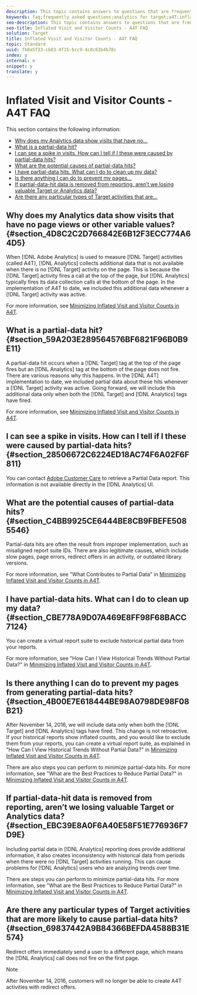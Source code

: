 ```yaml
---
description: This topic contains answers to questions that are frequently asked about inflated visit and visitor counts when using Analytics as the reporting source for Target (A4T).
keywords: faq;frequently asked questions;analytics for target;a4T;inflated;visit;visitor;partial hit;orphaned;orphan;partial-hit
seo-description: This topic contains answers to questions that are frequently asked about inflated visit and visitor counts when using Analytics as the reporting source for Target (A4T).
seo-title: Inflated Visit and Visitor Counts - A4T FAQ
solution: Target
title: Inflated Visit and Visitor Counts - A4T FAQ
topic: Standard
uuid: fb0a5f33-cb83-4f15-bcc9-4c8c63b4b78c
index: y
internal: n
snippet: y
translate: y
---
```


# Inflated Visit and Visitor Counts - A4T FAQ

This section contains the following information: 


* [ Why does my Analytics data show visits that have no...](../../../c_integrating_target_with_mac/a4t/r_a4t-faq/c_a4t-faq-inflated-visit-and-visitor-counts.md#section_4D8C2C2D766842E6B12F3ECC774A64D5)
* [ What is a partial-data hit?](../../../c_integrating_target_with_mac/a4t/r_a4t-faq/c_a4t-faq-inflated-visit-and-visitor-counts.md#section_59A203E289564576BF6821F96B0B9E11)
* [ I can see a spike in visits. How can I tell if I these were caused by partial-data hits?](../../../c_integrating_target_with_mac/a4t/r_a4t-faq/c_a4t-faq-inflated-visit-and-visitor-counts.md#section_28506672C6224ED18AC74F6A02F6F811)
* [ What are the potential causes of partial-data hits?](../../../c_integrating_target_with_mac/a4t/r_a4t-faq/c_a4t-faq-inflated-visit-and-visitor-counts.md#section_C4BB9925CE6444BE8CB9FBEFE5085546)
* [ I have partial-data hits. What can I do to clean up my data?](../../../c_integrating_target_with_mac/a4t/r_a4t-faq/c_a4t-faq-inflated-visit-and-visitor-counts.md#section_CBE778A9D07A469E8FF98F68BACC7124)
* [ Is there anything I can do to prevent my pages...](../../../c_integrating_target_with_mac/a4t/r_a4t-faq/c_a4t-faq-inflated-visit-and-visitor-counts.md#section_4B00E7E618444BE98A0798DE98F08B21)
* [ If partial-data-hit data is removed from reporting, aren’t we losing valuable Target or Analytics data?](../../../c_integrating_target_with_mac/a4t/r_a4t-faq/c_a4t-faq-inflated-visit-and-visitor-counts.md#section_EBC39E8A0F6A40E58F51E776936F7D9E)
* [ Are there any particular types of Target activities that are...](../../../c_integrating_target_with_mac/a4t/r_a4t-faq/c_a4t-faq-inflated-visit-and-visitor-counts.md#section_69837442A9B84366BEFDA4588B31E574)


## Why does my Analytics data show visits that have no page views or other variable values? {#section_4D8C2C2D766842E6B12F3ECC774A64D5}

When [!DNL  Adobe Analytics] is used to measure [!DNL  Target] activities (called A4T), [!DNL  Analytics] collects additional data that is not available when there is no [!DNL  Target] activity on the page. This is because the [!DNL  Target] activity fires a call at the top of the page, but [!DNL  Analytics] typically fires its data collection calls at the bottom of the page. In the implementation of A4T to date, we included this additional data whenever a [!DNL  Target] activity was active. 

For more information, see [ Minimizing Inflated Visit and Visitor Counts in A4T](../../../c_integrating_target_with_mac/a4t/c_a4t_troubleshooting/minimizing-inflated-visit-and-visitor-counts-a4t.md#concept_A515C2DE126E44B6AD97754C2C6D5235). 

## What is a partial-data hit? {#section_59A203E289564576BF6821F96B0B9E11}

A partial-data hit occurs when a [!DNL  Target] tag at the top of the page fires but an [!DNL  Analytics] tag at the bottom of the page does not fire. There are various reasons why this happens. In the [!DNL  A4T] implementation to date, we included partial data about these hits whenever a [!DNL  Target] activity was active. Going forward, we will include this additional data only when both the [!DNL  Target] and [!DNL  Analytics] tags have fired. 

For more information, see [ Minimizing Inflated Visit and Visitor Counts in A4T](../../../c_integrating_target_with_mac/a4t/c_a4t_troubleshooting/minimizing-inflated-visit-and-visitor-counts-a4t.md#concept_A515C2DE126E44B6AD97754C2C6D5235). 

## I can see a spike in visits. How can I tell if I these were caused by partial-data hits? {#section_28506672C6224ED18AC74F6A02F6F811}

You can contact [ Adobe Customer Care](../../../c_contact_and_legal.md#concept_34A1CA16F2244D42930BB77846A5ABBB) to retrieve a Partial Data report. This information is not available directly in the [!DNL  Analytics] UI. 

## What are the potential causes of partial-data hits? {#section_C4BB9925CE6444BE8CB9FBEFE5085546}

Partial-data hits are often the result from improper implementation, such as misaligned report suite IDs. There are also legitimate causes, which include slow pages, page errors, redirect offers in an activity, or outdated library versions. 

For more information, see "What Contributes to Partial Data" in [ Minimizing Inflated Visit and Visitor Counts in A4T](../../../c_integrating_target_with_mac/a4t/c_a4t_troubleshooting/minimizing-inflated-visit-and-visitor-counts-a4t.md#concept_A515C2DE126E44B6AD97754C2C6D5235). 

## I have partial-data hits. What can I do to clean up my data? {#section_CBE778A9D07A469E8FF98F68BACC7124}

You can create a virtual report suite to exclude historical partial data from your reports. 

For more information, see "How Can I View Historical Trends Without Partial Data?" in [ Minimizing Inflated Visit and Visitor Counts in A4T](../../../c_integrating_target_with_mac/a4t/c_a4t_troubleshooting/minimizing-inflated-visit-and-visitor-counts-a4t.md#concept_A515C2DE126E44B6AD97754C2C6D5235). 

## Is there anything I can do to prevent my pages from generating partial-data hits? {#section_4B00E7E618444BE98A0798DE98F08B21}

After November 14, 2016, we will include data only when both the [!DNL  Target] and [!DNL  Analytics] tags have fired. This change is not retroactive. If your historical reports show inflated counts, and you would like to exclude them from your reports, you can create a virtual report suite, as explained in "How Can I View Historical Trends Without Partial Data?" in [ Minimizing Inflated Visit and Visitor Counts in A4T](../../../c_integrating_target_with_mac/a4t/c_a4t_troubleshooting/minimizing-inflated-visit-and-visitor-counts-a4t.md#concept_A515C2DE126E44B6AD97754C2C6D5235). 

There are also steps you can perform to minimize partial-data hits. For more information, see "What are the Best Practices to Reduce Partial Data?" in [ Minimizing Inflated Visit and Visitor Counts in A4T](../../../c_integrating_target_with_mac/a4t/c_a4t_troubleshooting/minimizing-inflated-visit-and-visitor-counts-a4t.md#concept_A515C2DE126E44B6AD97754C2C6D5235). 

## If partial-data-hit data is removed from reporting, aren’t we losing valuable Target or Analytics data? {#section_EBC39E8A0F6A40E58F51E776936F7D9E}

Including partial data in [!DNL  Analytics] reporting does provide additional information, it also creates inconsistency with historical data from periods when there were no [!DNL  Target] activities running. This can cause problems for [!DNL  Analytics] users who are analyzing trends over time. 

There are steps you can perform to minimize partial-data hits. For more information, see "What are the Best Practices to Reduce Partial Data?" in [ Minimizing Inflated Visit and Visitor Counts in A4T](../../../c_integrating_target_with_mac/a4t/c_a4t_troubleshooting/minimizing-inflated-visit-and-visitor-counts-a4t.md#concept_A515C2DE126E44B6AD97754C2C6D5235). 

## Are there any particular types of Target activities that are more likely to cause partial-data hits? {#section_69837442A9B84366BEFDA4588B31E574}

Redirect offers immediately send a user to a different page, which means the [!DNL  Analytics] call does not fire on the first page. 


>[!NOTE]
>
>After November 14, 2016, customers will no longer be able to create A4T activities with redirect offers.


